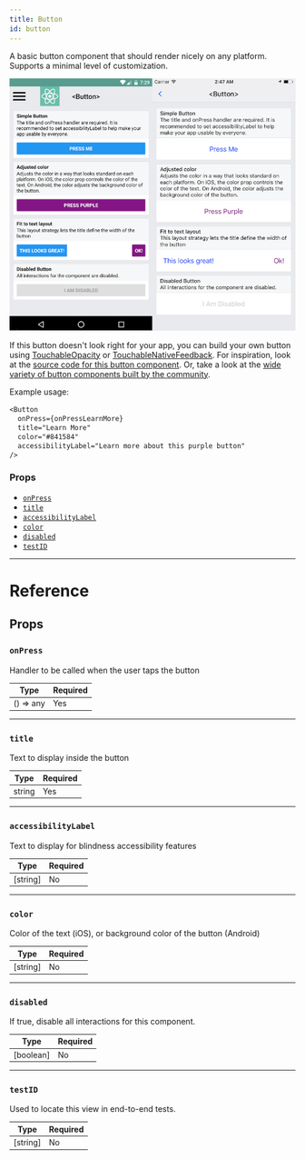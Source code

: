 ```yaml
---
title: Button
id: button
---
```


A basic button component that should render nicely on any platform. Supports a minimal level of customization.

<center><img src="/website/docs/assets/buttonExample.png"></img></center>

If this button doesn't look right for your app, you can build your own button using [TouchableOpacity](touchableopacity.md) or [TouchableNativeFeedback](touchablenativefeedback.md). For inspiration, look at the [source code for this button component](https://github.com/facebook/react-native/blob/master/Libraries/Components/Button.js). Or, take a look at the [wide variety of button components built by the community](https://js.coach/?menu%5Bcollections%5D=React%20Native&page=1&query=button).

Example usage:

```
<Button
  onPress={onPressLearnMore}
  title="Learn More"
  color="#841584"
  accessibilityLabel="Learn more about this purple button"
/>
```

### Props

- [`onPress`](button.md#onpress)
- [`title`](button.md#title)
- [`accessibilityLabel`](button.md#accessibilitylabel)
- [`color`](button.md#color)
- [`disabled`](button.md#disabled)
- [`testID`](button.md#testid)

---

# Reference

## Props

### `onPress`

Handler to be called when the user taps the button

| Type      | Required |
| --------- | -------- |
| () => any | Yes      |

---

### `title`

Text to display inside the button

| Type   | Required |
| ------ | -------- |
| string | Yes      |

---

### `accessibilityLabel`

Text to display for blindness accessibility features

| Type     | Required |
| -------- | -------- |
| [string] | No       |

---

### `color`

Color of the text (iOS), or background color of the button (Android)

| Type     | Required |
| -------- | -------- |
| [string] | No       |

---

### `disabled`

If true, disable all interactions for this component.

| Type      | Required |
| --------- | -------- |
| [boolean] | No       |

---

### `testID`

Used to locate this view in end-to-end tests.

| Type     | Required |
| -------- | -------- |
| [string] | No       |

